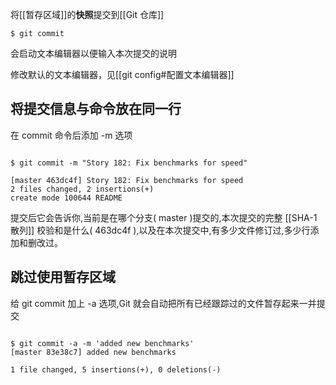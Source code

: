 将[[暂存区域]]的**快照**提交到[[Git 仓库]]

```shell
$ git commit
```

会启动文本编辑器以便输入本次提交的说明

修改默认的文本编辑器，见[[git config#配置文本编辑器]]


## 将提交信息与命令放在同一行
在  commit  命令后添加  -m  选项

```shell

$ git commit -m "Story 182: Fix benchmarks for speed"

[master 463dc4f] Story 182: Fix benchmarks for speed
2 files changed, 2 insertions(+)
create mode 100644 README
```

提交后它会告诉你,当前是在哪个分支(  master )提交的,本次提交的完整 [[SHA-1 散列]] 校验和是什么(  463dc4f ),以及在本次提交中,有多少文件修订过,多少行添加和删改过。



## 跳过使用暂存区域
给  git commit  加上  -a  选项,Git 就会自动把所有已经跟踪过的文件暂存起来一并提交

```shell

$ git commit -a -m 'added new benchmarks'
[master 83e38c7] added new benchmarks

1 file changed, 5 insertions(+), 0 deletions(-)

```